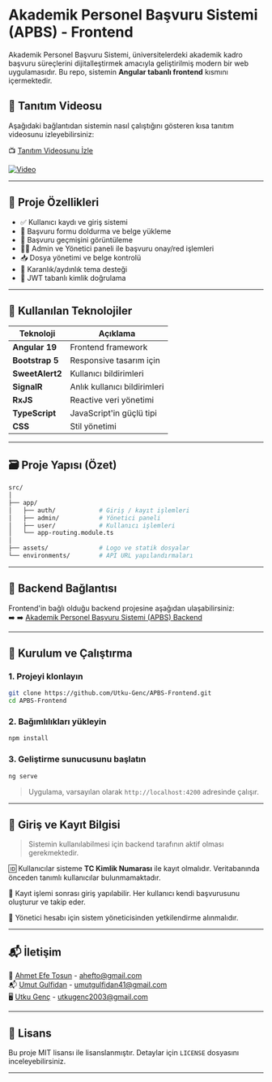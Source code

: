 # Akademik Personel Başvuru Sistemi (APBS) - Frontend

Akademik Personel Başvuru Sistemi, üniversitelerdeki akademik kadro başvuru süreçlerini dijitalleştirmek amacıyla geliştirilmiş modern bir web uygulamasıdır. Bu repo, sistemin **Angular tabanlı frontend** kısmını içermektedir.

## 🎥 Tanıtım Videosu

Aşağıdaki bağlantıdan sistemin nasıl çalıştığını gösteren kısa tanıtım videosunu izleyebilirsiniz:

📺 [Tanıtım Videosunu İzle](https://www.youtube.com/watch?v=8ySWleKSafs)  

[![Video](https://img.youtube.com/vi/8ySWleKSafs/maxresdefault.jpg)](https://www.youtube.com/watch?v=8ySWleKSafs)


---

## 🚀 Proje Özellikleri

- ✅ Kullanıcı kaydı ve giriş sistemi
- 📄 Başvuru formu doldurma ve belge yükleme
- 🧾 Başvuru geçmişini görüntüleme
- 🧑‍💼 Admin ve Yönetici paneli ile başvuru onay/red işlemleri
- 📥 Dosya yönetimi ve belge kontrolü
- 🎨 Karanlık/aydınlık tema desteği
- 🔐 JWT tabanlı kimlik doğrulama

---

## 🧩 Kullanılan Teknolojiler

| Teknoloji | Açıklama |
|----------|----------|
| **Angular 19** | Frontend framework |
| **Bootstrap 5** | Responsive tasarım için |
| **SweetAlert2** | Kullanıcı bildirimleri |
| **SignalR** | Anlık kullanıcı bildirimleri |
| **RxJS** | Reactive veri yönetimi |
| **TypeScript** | JavaScript'in güçlü tipi |
| **CSS** | Stil yönetimi |

---

## 🗃️ Proje Yapısı (Özet)

```bash
src/
│
├── app/
│   ├── auth/            # Giriş / kayıt işlemleri
│   ├── admin/           # Yönetici paneli
│   ├── user/            # Kullanıcı işlemleri
│   └── app-routing.module.ts
│
├── assets/              # Logo ve statik dosyalar
└── environments/        # API URL yapılandırmaları
```

---

## 🔗 Backend Bağlantısı

Frontend'in bağlı olduğu backend projesine aşağıdan ulaşabilirsiniz:  
➡️ ➡️ [Akademik Personel Başvuru Sistemi (APBS) Backend](https://github.com/umutgulfidan/Akademik-Personel-Basvuru-Sistemi-APBS-)

---

## 🔧 Kurulum ve Çalıştırma

### 1. Projeyi klonlayın

```bash
git clone https://github.com/Utku-Genc/APBS-Frontend.git
cd APBS-Frontend
```

### 2. Bağımlılıkları yükleyin

```bash
npm install
```

### 3. Geliştirme sunucusunu başlatın

```bash
ng serve
```

> Uygulama, varsayılan olarak `http://localhost:4200` adresinde çalışır.

---

## 🧪 Giriş ve Kayıt Bilgisi

> Sistemin kullanılabilmesi için backend tarafının aktif olması gerekmektedir.

🆔 Kullanıcılar sisteme **TC Kimlik Numarası** ile kayıt olmalıdır. Veritabanında önceden tanımlı kullanıcılar bulunmamaktadır.

🔐 Kayıt işlemi sonrası giriş yapılabilir. Her kullanıcı kendi başvurusunu oluşturur ve takip eder.

📌 Yönetici hesabı için sistem yöneticisinden yetkilendirme alınmalıdır.

---

## 📬 İletişim

📧 [Ahmet Efe Tosun](https://github.com/AhmetEfeTosun)   - ahefto@gmail.com  
📬 [Umut Gulfidan](https://github.com/umutgulfidan) - umutgulfidan41@gmail.com  
🖥️ [Utku Genç](https://github.com/Utku-Genc) - utkugenc2003@gmail.com

---

## 📄 Lisans

Bu proje MIT lisansı ile lisanslanmıştır. Detaylar için `LICENSE` dosyasını inceleyebilirsiniz.

---
